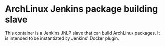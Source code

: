# ArchLinux Jenkins package building slave
This container is a Jenkins JNLP slave that can build ArchLinux packages. It is intended to be instantiated by Jenkins' Docker plugin.
